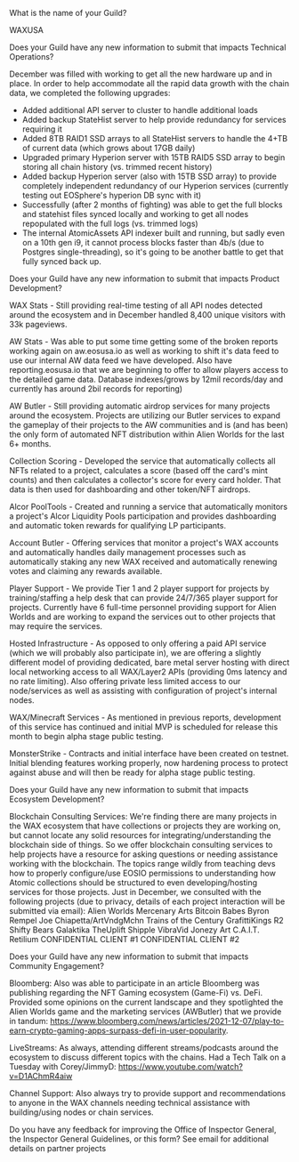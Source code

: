 What is the name of your Guild?

WAXUSA

Does your Guild have any new information to submit that impacts Technical Operations?

December was filled with working to get all the new hardware up and in place.  In order to help accommodate all the rapid data growth with the chain data, we completed the following upgrades:
* Added additional API server to cluster to handle additional loads
* Added backup StateHist server to help provide redundancy for services requiring it
* Added 8TB RAID1 SSD arrays to all StateHist servers to handle the 4+TB of current data (which grows about 17GB daily)
* Upgraded primary Hyperion server with 15TB RAID5 SSD array to begin storing all chain history (vs. trimmed recent history)
* Added backup Hyperion server (also with 15TB SSD array) to provide completely independent redundancy of our Hyperion services (currently testing out EOSphere's hyperion DB sync with it)
* Successfully (after 2 months of fighting) was able to get the full blocks and statehist files synced locally and working to get all nodes repopulated with the full logs (vs. trimmed logs)
* The internal AtomicAssets API indexer built and running, but sadly even on a 10th gen i9, it cannot process blocks faster than 4b/s (due to Postgres single-threading), so it's going to be another battle to get that fully synced back up.

Does your Guild have any new information to submit that impacts Product Development?

WAX Stats - Still providing real-time testing of all API nodes detected around the ecosystem and in December handled 8,400 unique visitors with 33k pageviews.

AW Stats - Was able to put some time getting some of the broken reports working again on aw.eosusa.io as well as working to shift it's data feed to use our internal AW data feed we have developed.  Also have reporting.eosusa.io that we are beginning to offer to allow players access to the detailed game data.  Database indexes/grows by 12mil records/day and currently has around 2bil records for reporting)

AW Butler - Still providing automatic airdrop services for many projects around the ecosystem.  Projects are utilizing our Butler services to expand the gameplay of their projects to the AW communities and is (and has been) the only form of automated NFT distribution within Alien Worlds for the last 6+ months.

Collection Scoring - Developed the service that automatically collects all NFTs related to a project, calculates a score (based off the card's mint counts) and then calculates a collector's score for every card holder.  That data is then used for dashboarding and other token/NFT airdrops.

Alcor PoolTools - Created and running a service that automatically monitors a project's Alcor Liquidity Pools participation and provides dashboarding and automatic token rewards for qualifying LP participants.

Account Butler - Offering services that monitor a project's WAX accounts and automatically handles daily management processes such as automatically staking any new WAX received and automatically renewing votes and claiming any rewards available.

Player Support - We provide Tier 1 and 2 player support for projects by training/staffing a help desk that can provide 24/7/365 player support for projects.  Currently have 6 full-time personnel providing support for Alien Worlds and are working to expand the services out to other projects that  may require the services.

Hosted Infrastructure - As opposed to only offering a paid API service (which we will probably also participate in), we are offering a slightly different model of providing dedicated, bare metal server hosting with direct local networking access to all WAX/Layer2 APIs (providing 0ms latency and no rate limiting).  Also offering private less limited access to our node/services as well as assisting with configuration of project's internal nodes.

WAX/Minecraft Services - As mentioned in previous reports, development of this service has continued and initial MVP is scheduled for release this month to begin alpha stage public testing.

MonsterStrike - Contracts and initial interface have been created on testnet.  Initial blending features working properly, now hardening process to protect against abuse and will then be ready for alpha stage public testing.

Does your Guild have any new information to submit that impacts Ecosystem Development?

Blockchain Consulting Services: We're finding there are many projects in the WAX ecosystem that have collections or projects they are working on, but cannot locate any solid resources for integrating/understanding the blockchain side of things.  So we offer blockchain consulting services to help projects have a resource for asking questions or needing assistance working with the blockchain.  The topics range wildly from teaching devs how to properly configure/use EOSIO permissions to understanding how Atomic collections should be structured to even developing/hosting services for those projects.  Just in December, we consulted with the following projects (due to privacy, details of each project interaction will be submitted via email):
Alien Worlds
Mercenary Arts
Bitcoin Babes
Byron Rempel
Joe Chiapetta/ArtVndgMchn
Trains of the Century
GrafittiKings
R2
Shifty Bears
Galaktika
TheUplift
Shipple
VibraVid
Jonezy Art
C.A.I.T.
Retilium
CONFIDENTIAL CLIENT #1
CONFIDENTIAL CLIENT #2

Does your Guild have any new information to submit that impacts Community Engagement?

Bloomberg:  Also was able to participate in an article Bloomberg was publishing regarding the NFT Gaming ecosystem (Game-Fi) vs. DeFi.  Provided some opinions on the current landscape and they spotlighted the Alien Worlds game and the marketing services (AWButler) that we provide in tandum:  https://www.bloomberg.com/news/articles/2021-12-07/play-to-earn-crypto-gaming-apps-surpass-defi-in-user-popularity.

LiveStreams:  As always, attending different streams/podcasts around the ecosystem to discuss different topics with the chains.  Had a Tech Talk on a Tuesday with Corey/JimmyD: https://www.youtube.com/watch?v=D1AChmR4aiw

Channel Support:  Also always try to provide support and recommendations to anyone in the WAX channels needing technical assistance with building/using nodes or chain services.
 
Do you have any feedback for improving the Office of Inspector General, the Inspector General Guidelines, or this form?
See email for additional details on partner projects
